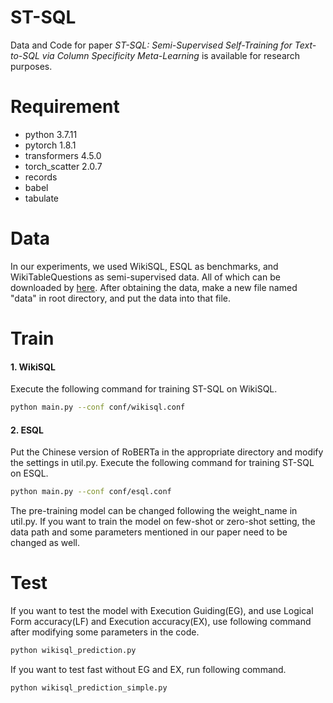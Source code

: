 # ST-SQL
Data and Code for paper *ST-SQL: Semi-Supervised Self-Training for Text-to-SQL via Column Specificity Meta-Learning* is available for research purposes.

# Requirement
* python 3.7.11
* pytorch 1.8.1
* transformers 4.5.0
* torch_scatter 2.0.7
* records
* babel
* tabulate

# Data
In our experiments, we used WikiSQL, ESQL as benchmarks, and WikiTableQuestions as semi-supervised data. All of which can be downloaded by [here](https://drive.google.com/drive/folders/1nnN2Yph_FGxisPo4_SwkWQ4YO8E69-AX?usp=sharing). After obtaining the data, make a new file named "data" in root directory, and put the data into that file.

# Train
#### 1. WikiSQL
Execute the following command for training ST-SQL on WikiSQL.
```bash
python main.py --conf conf/wikisql.conf
```

#### 2. ESQL
Put the Chinese version of RoBERTa in the appropriate directory and modify the settings in util.py. Execute the following command for training ST-SQL on ESQL.
```bash
python main.py --conf conf/esql.conf
```

The pre-training model can be changed following the weight_name in util.py. If you want to train the model on few-shot or zero-shot setting, the data path and some parameters mentioned in our paper need to be changed as well.

# Test
If you want to test the model with Execution Guiding(EG), and use Logical Form accuracy(LF) and Execution accuracy(EX), use following command after modifying some parameters in the code.
```bash
python wikisql_prediction.py
```

If you want to test fast without EG and EX, run following command.
```bash
python wikisql_prediction_simple.py
```

